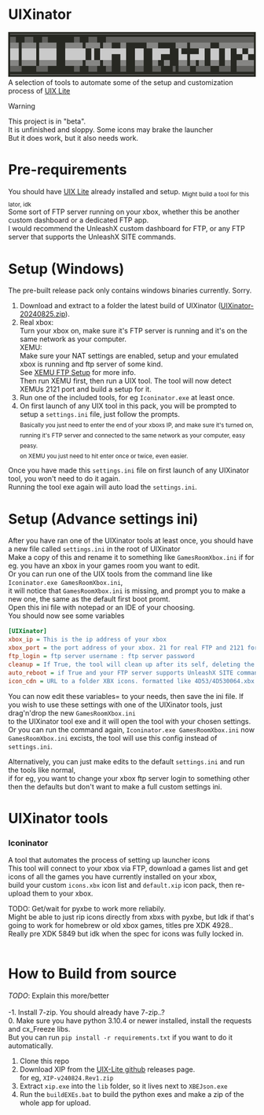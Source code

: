 # UIXinator
![logo](logo.png)<br>
A selection of tools to automate some of the setup and customization process of [UIX Lite](https://github.com/OfficialTeamUIX/UIX-Lite)

> [!WARNING]  
> This project is in "beta".<br>
> It is unfinished and sloppy. Some icons may brake the launcher<br>
> But it does work, but it also needs work.

# Pre-requirements
You should have [UIX Lite](https://github.com/OfficialTeamUIX/UIX-Lite) already installed and setup. 
<sub>Might build a tool for this lator, idk</sub><br>
Some sort of FTP server running on your xbox, whether this be another custom dashboard or a dedicated FTP app.<br>
I would recommend the UnleashX custom dashboard for FTP, or any FTP server that supports the UnleashX SITE commands.<br>

# Setup (Windows)
The pre-built release pack only contains windows binaries currently. Sorry.<br>
1. Download and extract to a folder the latest build of UIXinator ([UIXinator-20240825.zip](https://github.com/MobCat/UIXinator/releases/download/build-20240825/UIXinator-20240825.zip)).
2. Real xbox:<br>
   Turn your xbox on, make sure it's FTP server is running and it's on the same network as your computer.<br>
   XEMU:<br>
   Make sure your NAT settings are enabled, setup and your emulated xbox is running and ftp server of some kind.<br>See [XEMU FTP Setup](https://xemu.app/docs/ftp/) for more info.<br>
   Then run XEMU first, then run a UIX tool. The tool will now detect XEMUs 2121 port and build a setup for it.<br>
3. Run one of the included tools, for eg `Iconinator.exe` at least once.
4. On first launch of any UIX tool in this pack, you will be prompted to setup a `settings.ini` file, just follow the prompts.<br>
<sub>Basically you just need to enter the end of your xboxs IP, and make sure it's turned on, running it's FTP server and connected to the same network as your computer, easy peasy.<br>
on XEMU you just need to hit enter once or twice, even easier.</sub><br>

Once you have made this `settings.ini` file on first launch of any UIXinator tool, you won't need to do it again.<br>Running the tool exe again will auto load the `settings.ini`.<br>

# Setup (Advance settings ini)
After you have ran one of the UIXinator tools at least once, you should have a new file called `settings.ini` in the root of UIXinator<br>
Make a copy of this and rename it to something like `GamesRoomXbox.ini` if for eg. you have an xbox in your games room you want to edit.<br>
Or you can run one of the UIX tools from the command line like `Iconinator.exe GamesRoomXbox.ini`, <br>
it will notice that `GamesRoomXbox.ini` is missing, and prompt you to make a new one, the same as the default first boot promt.<br>
Open this ini file with notepad or an IDE of your choosing.<br>
You should now see some variables<br>
```ini
[UIXinator]
xbox_ip = This is the ip address of your xbox
xbox_port = the port address of your xbox. 21 for real FTP and 2121 for XEMU.
ftp_login = ftp server username : ftp server password
cleanup = If True, the tool will clean up after its self, deleting the downloaded icon xbx and default.xip
auto_reboot = if True and your FTP server supports UnleashX SITE commands, will relaunch the stock dashboard after have
icon_cdn = URL to a folder XBX icons. formatted like 4D53/4D530064.xbx PublisherHexcode/titleID.xbx
```
You can now edit these variables= to your needs, then save the ini file.
If you wish to use these settings with one of the UIXinator tools, just drag'n'drop the new `GamesRoomXbox.ini`<br>
to the UIXinator tool exe and it will open the tool with your chosen settings.<br>
Or you can run the command again, `Iconinator.exe GamesRoomXbox.ini` now `GamesRoomXbox.ini` excists, the tool will use this config instead of `settings.ini`.<br>

Alternatively, you can just make edits to the default `settings.ini` and run the tools like normal,<br>
if for eg, you want to change your xbox ftp server login to something other then the defaults but don't want to make a full custom settings ini.

# UIXinator tools
### Iconinator
A tool that automates the process of setting up launcher icons<br>
This tool will connect to your xbox via FTP, download a games list and get icons of all the games you have currently installed on your xbox,<br>
build your custom `icons.xbx` icon list and `default.xip` icon pack, then re-upload them to your xbox.<br>

TODO: Get/wait for pyxbe to work more reliabily.<br>
Might be able to just rip icons directly from xbxs with pyxbe, but Idk if that's going to work for homebrew or old xbox games, titles pre XDK 4928..<br>
Really pre XDK 5849 but idk when the spec for icons was fully locked in.<br><br>

# How to Build from source
<i>TODO</i>: Explain this more/better<br><br>
-1. Install 7-zip. You should already have 7-zip..?<br>
0. Make sure you have python 3.10.4 or newer installed, install the requests and cx_Freeze libs.<br>
But you can run `pip install -r requirements.txt` if you want to do it automatically.
1. Clone this repo<br>
2. Download XIP from the [UIX-Lite github](https://github.com/OfficialTeamUIX/UIX-Lite/releases) releases page.<br>
for eg, `XIP-v240824.Rev1.zip`<br>
3. Extract `xip.exe` into the `lib` folder, so it lives next to `XBEJson.exe`<br>
4. Run the `buildEXEs.bat` to build the python exes and make a zip of the whole app for upload.<br>
